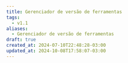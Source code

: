 ```yaml
---
title: Gerenciador de versão de ferramentas
tags:
  - v1.1
aliases:
  - Gerenciador de versão de ferramentas
draft: true
created_at: 2024-07-10T22:48:28-03:00
updated_at: 2024-10-08T17:58:07-03:00
---
```

